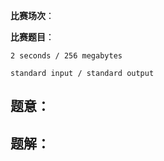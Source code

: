 **比赛场次**：

**比赛题目**： 

<!--more-->

	2 seconds / 256 megabytes
	
	standard input / standard output

## 题意：

## 题解：

